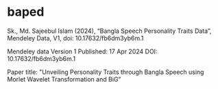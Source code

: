 # baped

Sk., Md. Sajeebul Islam (2024), “Bangla Speech Personality Traits Data”, Mendeley Data, V1, doi: 10.17632/fb6dm3yb6m.1

Mendeley data
Version 1
Published:
17 Apr 2024
DOI:
10.17632/fb6dm3yb6m.1

Paper title: "Unveiling Personality Traits through Bangla Speech using Morlet Wavelet Transformation and BiG"

